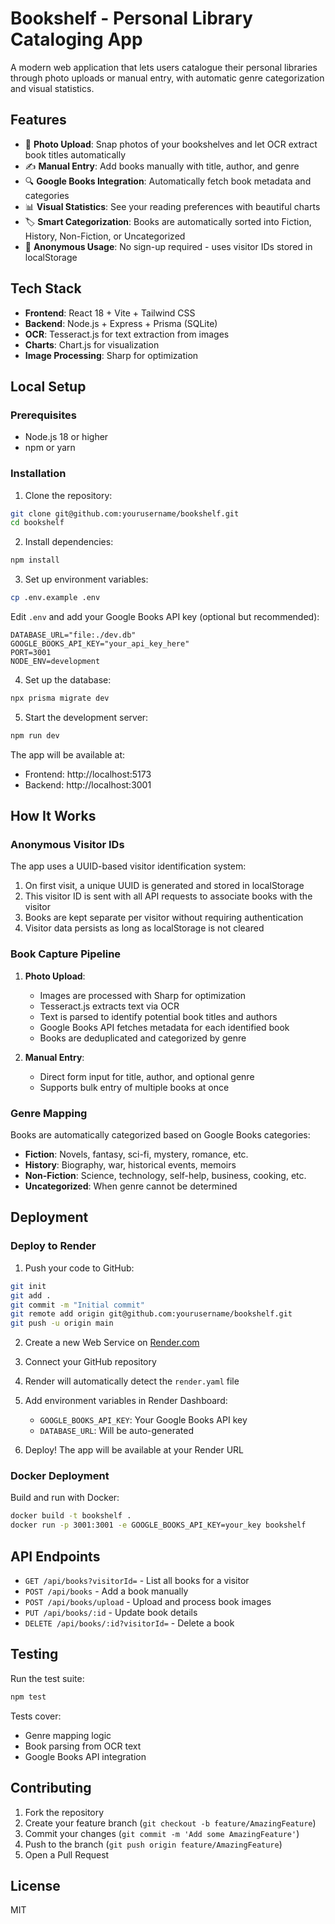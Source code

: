 # Bookshelf - Personal Library Cataloging App

A modern web application that lets users catalogue their personal libraries through photo uploads or manual entry, with automatic genre categorization and visual statistics.

## Features

- 📸 **Photo Upload**: Snap photos of your bookshelves and let OCR extract book titles automatically
- ✍️ **Manual Entry**: Add books manually with title, author, and genre
- 🔍 **Google Books Integration**: Automatically fetch book metadata and categories
- 📊 **Visual Statistics**: See your reading preferences with beautiful charts
- 🏷️ **Smart Categorization**: Books are automatically sorted into Fiction, History, Non-Fiction, or Uncategorized
- 👤 **Anonymous Usage**: No sign-up required - uses visitor IDs stored in localStorage

## Tech Stack

- **Frontend**: React 18 + Vite + Tailwind CSS
- **Backend**: Node.js + Express + Prisma (SQLite)
- **OCR**: Tesseract.js for text extraction from images
- **Charts**: Chart.js for visualization
- **Image Processing**: Sharp for optimization

## Local Setup

### Prerequisites

- Node.js 18 or higher
- npm or yarn

### Installation

1. Clone the repository:
```bash
git clone git@github.com:yourusername/bookshelf.git
cd bookshelf
```

2. Install dependencies:
```bash
npm install
```

3. Set up environment variables:
```bash
cp .env.example .env
```

Edit `.env` and add your Google Books API key (optional but recommended):
```
DATABASE_URL="file:./dev.db"
GOOGLE_BOOKS_API_KEY="your_api_key_here"
PORT=3001
NODE_ENV=development
```

4. Set up the database:
```bash
npx prisma migrate dev
```

5. Start the development server:
```bash
npm run dev
```

The app will be available at:
- Frontend: http://localhost:5173
- Backend: http://localhost:3001

## How It Works

### Anonymous Visitor IDs

The app uses a UUID-based visitor identification system:

1. On first visit, a unique UUID is generated and stored in localStorage
2. This visitor ID is sent with all API requests to associate books with the visitor
3. Books are kept separate per visitor without requiring authentication
4. Visitor data persists as long as localStorage is not cleared

### Book Capture Pipeline

1. **Photo Upload**:
   - Images are processed with Sharp for optimization
   - Tesseract.js extracts text via OCR
   - Text is parsed to identify potential book titles and authors
   - Google Books API fetches metadata for each identified book
   - Books are deduplicated and categorized by genre

2. **Manual Entry**:
   - Direct form input for title, author, and optional genre
   - Supports bulk entry of multiple books at once

### Genre Mapping

Books are automatically categorized based on Google Books categories:
- **Fiction**: Novels, fantasy, sci-fi, mystery, romance, etc.
- **History**: Biography, war, historical events, memoirs
- **Non-Fiction**: Science, technology, self-help, business, cooking, etc.
- **Uncategorized**: When genre cannot be determined

## Deployment

### Deploy to Render

1. Push your code to GitHub:
```bash
git init
git add .
git commit -m "Initial commit"
git remote add origin git@github.com:yourusername/bookshelf.git
git push -u origin main
```

2. Create a new Web Service on [Render.com](https://render.com)

3. Connect your GitHub repository

4. Render will automatically detect the `render.yaml` file

5. Add environment variables in Render Dashboard:
   - `GOOGLE_BOOKS_API_KEY`: Your Google Books API key
   - `DATABASE_URL`: Will be auto-generated

6. Deploy! The app will be available at your Render URL

### Docker Deployment

Build and run with Docker:
```bash
docker build -t bookshelf .
docker run -p 3001:3001 -e GOOGLE_BOOKS_API_KEY=your_key bookshelf
```

## API Endpoints

- `GET /api/books?visitorId=` - List all books for a visitor
- `POST /api/books` - Add a book manually
- `POST /api/books/upload` - Upload and process book images
- `PUT /api/books/:id` - Update book details
- `DELETE /api/books/:id?visitorId=` - Delete a book

## Testing

Run the test suite:
```bash
npm test
```

Tests cover:
- Genre mapping logic
- Book parsing from OCR text
- Google Books API integration

## Contributing

1. Fork the repository
2. Create your feature branch (`git checkout -b feature/AmazingFeature`)
3. Commit your changes (`git commit -m 'Add some AmazingFeature'`)
4. Push to the branch (`git push origin feature/AmazingFeature`)
5. Open a Pull Request

## License

MIT